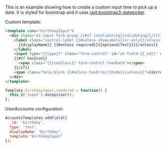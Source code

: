 This is an example showing how to create a custom input time to pick up a date.
It is styled for bootstrap and it uses [rajit:bootstrap3-datepicker](https://atmospherejs.com/rajit/bootstrap3-datepicker).

Custom template:

```html
<template name="birthdayInput">
  <div class="at-input form-group {{#if isValidating}}validating{{/if}} {{#if hasError}}has-error{{/if}} {{#if hasSuccess}}has-success{{/if}} {{#if feedback}}has-feedback{{/if}}">
    <label class="control-label {{#unless showLabels}}sr-only{{/unless}}" for="at-field-{{_id}}">
      {{displayName}} {{#unless required}}{{optionalText}}{{/unless}}
    </label>
    <input type="{{type}}" class="form-control" id="at-field-{{_id}}" name="at-field-{{_id}}" placeholder="{{placeholder}}" autocapitalize="none" autocorrect="off">
    {{#if hasIcon}}
      <span class="{{iconClass}} form-control-feedback"></span>
    {{/if}}
    <span class="help-block {{#unless hasError}}hide{{/unless}}">{{errorText}}</span>
  </div>
</template>
```

```javascript
Template.birthdayInput.rendered = function() {
  this.$('input').datepicker();
};
```

UserAccounts configuration:

```javascript
AccountsTemplates.addField({
  _id: 'birthday',
  type: 'text',
  displayName: "Birthday",
  template:"birthdayInput"
});
```
